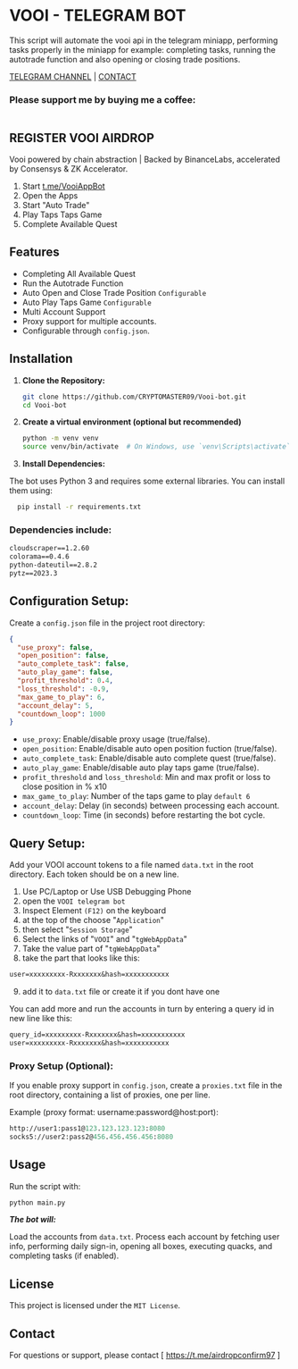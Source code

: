 # VOOI - TELEGRAM BOT

This script will automate the vooi api in the telegram miniapp, performing tasks properly in the miniapp for example: completing tasks, running the autotrade function and also opening or closing trade positions.

[TELEGRAM CHANNEL](https://t.me/airdropconfirm97) | [CONTACT](https://t.me/airdropconfirm97)

### Please support me by buying me a coffee: 
```

```

## REGISTER VOOI AIRDROP

 Vooi powered by chain abstraction | Backed by BinanceLabs, accelerated by Consensys & ZK Accelerator.
 
 1. Start [t.me/VooiAppBot](https://t.me/VooiAppBot/vooi?startapp=frenIDGBXq0XL)
 2. Open the Apps 
 3. Start "Auto Trade"
 4. Play Taps Taps Game
 5. Complete Available Quest

## Features
- Completing All Available Quest
- Run the Autotrade Function
- Auto Open and Close Trade Position `Configurable`
- Auto Play Taps Game `Configurable`
- Multi Account Support 
- Proxy support for multiple accounts.
- Configurable through `config.json`.

## Installation

1. **Clone the Repository:**

   ```bash
   git clone https://github.com/CRYPTOMASTER09/Vooi-bot.git
   cd Vooi-bot
      ```
2. **Create a virtual environment (optional but recommended)**

    ```bash
    python -m venv venv
    source venv/bin/activate  # On Windows, use `venv\Scripts\activate`
    ```

3. **Install Dependencies:**

The bot uses Python 3 and requires some external libraries. You can install them using:

  ```bash
    pip install -r requirements.txt
  ```

### Dependencies include:

   ```txt
cloudscraper==1.2.60
colorama==0.4.6
python-dateutil==2.8.2
pytz==2023.3
   ```

## Configuration Setup:

Create a `config.json` file in the project root directory:

   ```json
 {
     "use_proxy": false,
     "open_position": false,
     "auto_complete_task": false,
     "auto_play_game": false,
     "profit_threshold": 0.4,
     "loss_threshold": -0.9,
     "max_game_to_play": 6,
     "account_delay": 5,
     "countdown_loop": 1000
 }
   ```
- `use_proxy`: Enable/disable proxy usage (true/false).
- `open_position`: Enable/disable auto open position fuction (true/false).
- `auto_complete_task`: Enable/disable auto complete quest (true/false).
- `auto_play_game`: Enable/disable auto play taps game (true/false).
- `profit_threshold` and `loss_threshold`: Min and max profit or loss to close position in % x10
- `max_game_to_play`: Number of the taps game to play `default 6`
- `account_delay`: Delay (in seconds) between processing each account.
- `countdown_loop`: Time (in seconds) before restarting the bot cycle.

## Query Setup:

Add your VOOI account tokens to a file named `data.txt` in the root directory. Each token should be on a new line.

1. Use PC/Laptop or Use USB Debugging Phone
2. open the `VOOI telegram bot`
3. Inspect Element `(F12)` on the keyboard
4. at the top of the choose "`Application`" 
5. then select "`Session Storage`" 
6. Select the links of "`VOOI`" and "`tgWebAppData`"
7. Take the value part of "`tgWebAppData`"
8. take the part that looks like this: 

```txt 
user=xxxxxxxxx-Rxxxxxxx&hash=xxxxxxxxxxx
```
9. add it to `data.txt` file or create it if you dont have one


You can add more and run the accounts in turn by entering a query id in new line like this:
```txt
query_id=xxxxxxxxx-Rxxxxxxx&hash=xxxxxxxxxxx
user=xxxxxxxxx-Rxxxxxxx&hash=xxxxxxxxxxx
```

### Proxy Setup (Optional):

If you enable proxy support in `config.json`, create a `proxies.txt` file in the root directory, containing a list of proxies, one per line.

Example (proxy format: username:password@host:port):

   ```graphql
http://user1:pass1@123.123.123.123:8080
socks5://user2:pass2@456.456.456.456:8080
   ```

## Usage
Run the script with:

   ```bash
python main.py
   ```

***The bot will:***

Load the accounts from `data.txt`.
Process each account by fetching user info, performing daily sign-in, opening all boxes, executing quacks, and completing tasks (if enabled).

## License
This project is licensed under the `MIT License`.

## Contact
For questions or support, please contact [ https://t.me/airdropconfirm97 ]